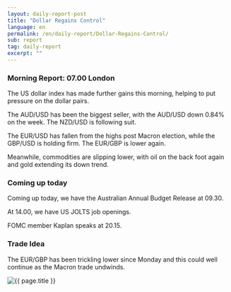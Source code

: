 ```yaml
---
layout: daily-report-post
title: "Dollar Regains Control"
language: en
permalink: /en/daily-report/Dollar-Regains-Control/
sub: report
tag: daily-report
excerpt: ""
---
```

### Morning Report: 07.00 London

The US dollar index has made further gains this morning, helping to put pressure on the dollar pairs. 

The AUD/USD has been the biggest seller, with the AUD/USD down 0.84% on the week. The NZD/USD is following suit. 

The EUR/USD has fallen from the highs post Macron election, while the GBP/USD is holding firm. The EUR/GBP is lower again. 

Meanwhile, commodities are slipping lower, with oil on the back foot again and gold extending its down trend. 


### Coming up today

Coming up today, we have the Australian Annual Budget Release at 09.30. 

At 14.00, we have US JOLTS job openings. 

FOMC member Kaplan speaks at 20.15.


### Trade Idea

The EUR/GBP has been trickling lower since Monday and this could well continue as the Macron trade undwinds.

<p><img src="{{ "/assets/images/daily-report/2017-05-09_07-34-39.jpg" | relative_url }}" alt="{{ page.title }}" title="{{ page.title }}"></p>